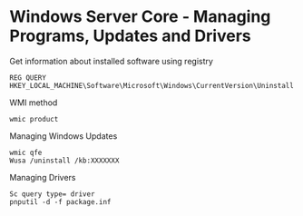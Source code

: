 # Windows Server Core - Managing Programs, Updates and Drivers

Get information about installed software using registry

```text
REG QUERY HKEY_LOCAL_MACHINE\Software\Microsoft\Windows\CurrentVersion\Uninstall
```

WMI method

```text
wmic product
```

Managing Windows Updates

```text
wmic qfe
Wusa /uninstall /kb:XXXXXXX
```

Managing Drivers

```text
Sc query type= driver
pnputil -d -f package.inf
```